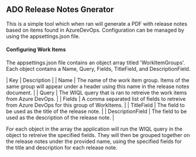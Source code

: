 ﻿## ADO Release Notes Gnerator
This is a simple tool which when ran will generate a PDF with release notes based on items found in AzureDevOps. Configuration can be managed by using the appsettings.json file.

#### Configuring Work Items
The appsettings.json file contains an object array titled 'WorkItemGroups'. Each object contains a Name, Query, Fields, TitleField, and DescriptionField. 

| Key | Description |
| Name | The name of the work item group. Items of the same group will appear under a header using this name in the release notes document. |
| Query | The WIQL query that is ran to retreive the work items from Azure DevOps. |
| Fields | A comma separated list of fields to retreive from Azure DevOps for this group of WorkItems. |
| TitleField | The field to be used as the title of the release note. |
| DescriptionField | The field to be used as the description of the release note. |

For each object in the array the application will run the WIQL query in the object to retreive the specified fields. They will then be grouped together on the release notes under the provided name, using the specified fields for the title and description for each release note.
